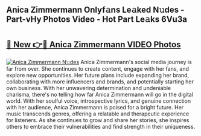 ## Anica Zimmermann Onlyf𝚊ns Le𝚊ked N𝚞des - Part-vHy Photos Video - Hot Part Le𝚊ks 6Vu3a

# <h2><a href="http://ac40938.deff.icu/?id=Anica+Zimmermann">🔗 New 👉🔴 Anica Zimmermann VIDEO Photos</a></h2>

[![Anica Zimmermann N𝚞des](https://i.imgur.com/rIISA9y.gif)](http://ac40938.deff.icu/?id=Anica+Zimmermann)
Anica Zimmermann's social media journey is far from over. She continues to create content, engage with her fans, and explore new opportunities. Her future plans include expanding her brand, collaborating with more influencers and brands, and potentially starting her own business. With her unwavering determination and undeniable charisma, there's no telling how far Anica Zimmermann will go in the digital world. With her soulful voice, introspective lyrics, and genuine connection with her audience, Anica Zimmermann is poised for a bright future. Her music transcends genres, offering a relatable and therapeutic experience for listeners. As she continues to grow and share her stories, she inspires others to embrace their vulnerabilities and find strength in their uniqueness.
